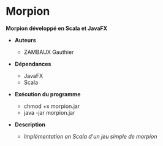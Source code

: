 # Morpion

**Morpion développé en Scala et JavaFX**

* **Auteurs**

  - ZAMBAUX Gauthier

* **Dépendances**

  - JavaFX
  - Scala

* **Exécution du programme**

  - chmod +x morpion.jar
  - java -jar morpion.jar

* **Description**

	* *Implémentation en Scala d'un jeu simple de morpion*

